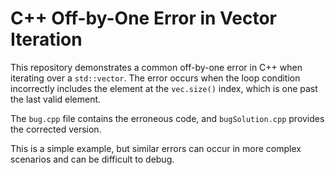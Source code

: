 # C++ Off-by-One Error in Vector Iteration

This repository demonstrates a common off-by-one error in C++ when iterating over a `std::vector`.  The error occurs when the loop condition incorrectly includes the element at the `vec.size()` index, which is one past the last valid element.

The `bug.cpp` file contains the erroneous code, and `bugSolution.cpp` provides the corrected version.

This is a simple example, but similar errors can occur in more complex scenarios and can be difficult to debug.